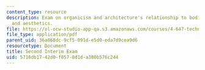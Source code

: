 ```yaml
---
content_type: resource
description: Exam on organicism and architecture's relationship to bodies, biology,
  and aesthetics.
file: https://ol-ocw-studio-app-qa.s3.amazonaws.com/courses/4-647-technopolitics-culture-intervention-fall-2014/5716db1742d0f0578d1da380b576c244_MIT4_647F14_Exam_2.pdf
file_type: application/pdf
parent_uid: 36a868dc-9cf5-091d-e5d0-eda7d9cea9d6
resourcetype: Document
title: Second Interim Exam
uid: 5716db17-42d0-f057-8d1d-a380b576c244
---
```

